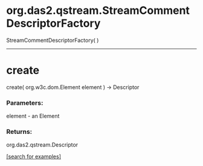 # org.das2.qstream.StreamCommentDescriptorFactory
StreamCommentDescriptorFactory( )


***
<a name="create"></a>
# create
create( org.w3c.dom.Element element ) &rarr; Descriptor



### Parameters:
element - an Element

### Returns:
org.das2.qstream.Descriptor


<a href="https://github.com/autoplot/dev/search?q=create&unscoped_q=create">[search for examples]</a>

